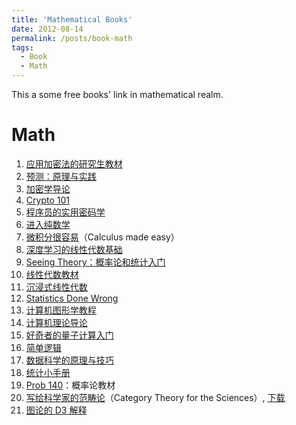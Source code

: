 ```yaml
---
title: 'Mathematical Books'
date: 2012-08-14
permalink: /posts/book-math
tags:
  - Book
  - Math
---
```


This a some free books' link in mathematical realm.

Math
=======
1. [应用加密法的研究生教材](http://toc.cryptobook.us/)
2. [预测：原理与实践](https://otexts.org/fpp2/)
3. [加密学导论](https://intensecrypto.org/public/)
4. [Crypto 101](https://www.crypto101.io/)
5. [程序员的实用密码学](https://cryptobook.nakov.com/)
6. [进入纯数学](https://infinitedescent.xyz/)
7. [微积分很容易](http://calculusmadeeasy.org/)（Calculus made easy）
8. [深度学习的线性代数基础](https://hadrienj.github.io/posts/Deep-Learning-Book-Series-Introduction/)
9. [Seeing Theory：概率论和统计入门](https://seeing-theory.brown.edu/#firstPage)
10. [线性代数教材](http://joshua.smcvt.edu/linearalgebra/#current_version)
11. [沉浸式线性代数](http://immersivemath.com/ila/index.html)
12. [Statistics Done Wrong](https://www.statisticsdonewrong.com/index.html)
13. [计算机图形学教程](http://www.scratchapixel.com/)
14. [计算机理论导论](https://introtcs.org/public/index.html)
15. [好奇者的量子计算入门](https://quantum.country/qcvc)
16. [简单逻辑](https://book.simply-logical.space/)
17. [数据科学的原理与技巧](https://www.textbook.ds100.org/)
18. [统计小手册](http://www.jerrydallal.com/LHSP/LHSP.htm)
19. [Prob 140](http://prob140.org/textbook/chapters/README)：概率论教材
20. [写给科学家的范畴论](http://category-theory.mitpress.mit.edu/)（Category Theory for the Sciences）, [下载](https://github.com/mmai/Category-Theory-for-the-Sciences)
21. [图论的 D3 解释](https://mrpandey.github.io/d3graphTheory/index.html)
